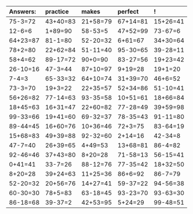 | Answers: | practice | makes | perfect | ! |
| :--- | :--- | :--- | :--- | :--- |
| 75-3=72 | 43+40=83 | 21+58=79 | 67+14=81 | 15+26=41 | 
| 12-6=6 | 1+89=90 | 58-53=5 | 47+52=99 | 73-67=6 | 
| 64+23=87 | 81-1=80 | 52-20=32 | 6+61=67 | 34+30=64 | 
| 78+2=80 | 22+62=84 | 51-11=40 | 95-30=65 | 39-28=11 | 
| 58+4=62 | 89-17=72 | 90+0=90 | 83-27=56 | 19+23=42 | 
| 26-10=16 | 47-3=44 | 87+10=97 | 9+19=28 | 19+1=20 | 
| 7-4=3 | 65-33=32 | 64+10=74 | 31+39=70 | 46+6=52 | 
| 73-3=70 | 19+3=22 | 22+35=57 | 52+34=86 | 51-10=41 | 
| 56+26=82 | 77-14=63 | 93-35=58 | 10+51=61 | 18+66=84 | 
| 18+45=63 | 16+31=47 | 22+60=82 | 77-28=49 | 39+59=98 | 
| 99-33=66 | 19+41=60 | 69-32=37 | 78-35=43 | 91-11=80 | 
| 89-44=45 | 16+60=76 | 10+36=46 | 72+3=75 | 83-64=19 | 
| 15+68=83 | 49+39=88 | 92-32=60 | 2+14=16 | 42-34=8 | 
| 47-7=40 | 26+39=65 | 4+49=53 | 13+68=81 | 86-4=82 | 
| 92-46=46 | 37+43=80 | 8+20=28 | 71-58=13 | 56-15=41 | 
| 0+41=41 | 33-7=26 | 88-12=76 | 77-35=42 | 18+32=50 | 
| 8+20=28 | 39+24=63 | 11+25=36 | 86+6=92 | 86-7=79 | 
| 52-20=32 | 20+56=76 | 14+27=41 | 59-37=22 | 94-56=38 | 
| 60-30=30 | 78+5=83 | 63-18=45 | 93-23=70 | 93-63=30 | 
| 86-18=68 | 39-37=2 | 42+53=95 | 5+24=29 | 99-48=51 | 
